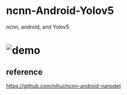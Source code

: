 # ncnn-Android-Yolov5
 ncnn, android, and Yolov5


# ![demo](desk.jpg=200x373)

## reference

https://github.com/nihui/ncnn-android-nanodet
